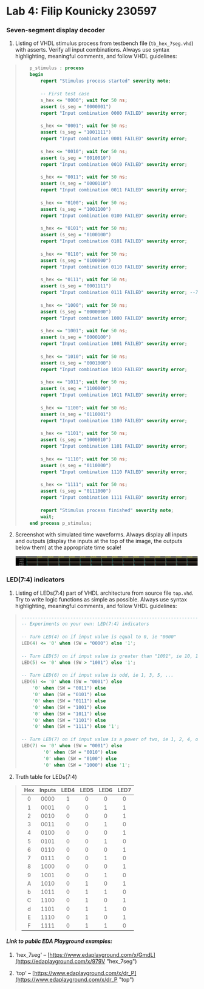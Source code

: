 # Lab 4: Filip Kounicky 230597

### Seven-segment display decoder

1. Listing of VHDL stimulus process from testbench file (`tb_hex_7seg.vhd`) with asserts. Verify all input combinations. Always use syntax highlighting, meaningful comments, and follow VHDL guidelines:

>```vhdl
>    p_stimulus : process
>    begin
>        report "Stimulus process started" severity note;
>
>        -- First test case
>        s_hex <= "0000"; wait for 50 ns;
>        assert (s_seg = "0000001")
>        report "Input combination 0000 FAILED" severity error;
>        
>        s_hex <= "0001"; wait for 50 ns;
>        assert (s_seg = "1001111")
>        report "Input combination 0001 FAILED" severity error;
>        
>        s_hex <= "0010"; wait for 50 ns;
>        assert (s_seg = "0010010")
>        report "Input combination 0010 FAILED" severity error;
>        
>        s_hex <= "0011"; wait for 50 ns;
>        assert (s_seg = "0000110")
>        report "Input combination 0011 FAILED" severity error;
>        
>        s_hex <= "0100"; wait for 50 ns;
>        assert (s_seg = "1001100")
>        report "Input combination 0100 FAILED" severity error;
>        
>        s_hex <= "0101"; wait for 50 ns;
>        assert (s_seg = "0100100")
>        report "Input combination 0101 FAILED" severity error;
>        
>        s_hex <= "0110"; wait for 50 ns;
>        assert (s_seg = "0100000")
>        report "Input combination 0110 FAILED" severity error;
>        
>        s_hex <= "0111"; wait for 50 ns;
>        assert (s_seg = "0001111")
>        report "Input combination 0111 FAILED" severity error; --7
>        
>        s_hex <= "1000"; wait for 50 ns;
>        assert (s_seg = "0000000")
>        report "Input combination 1000 FAILED" severity error;
>        
>        s_hex <= "1001"; wait for 50 ns;
>        assert (s_seg = "0000100")
>        report "Input combination 1001 FAILED" severity error;
>        
>        s_hex <= "1010"; wait for 50 ns;
>        assert (s_seg = "0001000")
>        report "Input combination 1010 FAILED" severity error;
>        
>        s_hex <= "1011"; wait for 50 ns;
>        assert (s_seg = "1100000")
>        report "Input combination 1011 FAILED" severity error;
>        
>        s_hex <= "1100"; wait for 50 ns;
>        assert (s_seg = "0110001")
>        report "Input combination 1100 FAILED" severity error;
>        
>        s_hex <= "1101"; wait for 50 ns;
>        assert (s_seg = "1000010")
>        report "Input combination 1101 FAILED" severity error;
>        
>        s_hex <= "1110"; wait for 50 ns;
>        assert (s_seg = "0110000")
>        report "Input combination 1110 FAILED" severity error;
>        
>        s_hex <= "1111"; wait for 50 ns;
>        assert (s_seg = "0111000")
>        report "Input combination 1111 FAILED" severity error;
>
>        report "Stimulus process finished" severity note;
>        wait;
>    end process p_stimulus;
>```

2. Screenshot with simulated time waveforms. Always display all inputs and outputs (display the inputs at the top of the image, the outputs below them) at the appropriate time scale!

   ![my figure](/labs/04-segment/images/EPWaveforms01.png "Simulated EPWaveforms from source 'hex_7seg'")

### LED(7:4) indicators

1. Listing of LEDs(7:4) part of VHDL architecture from source file `top.vhd`. Try to write logic functions as simple as possible. Always use syntax highlighting, meaningful comments, and follow VHDL guidelines:

>```vhdl
>--------------------------------------------------------------------
>-- Experiments on your own: LED(7:4) indicators
>
>-- Turn LED(4) on if input value is equal to 0, ie "0000"
>LED(4) <= '0' when (SW = "0000") else '1';
>
>-- Turn LED(5) on if input value is greater than "1001", ie 10, 11,  12, >...
>LED(5) <= '0' when (SW > "1001") else '1';
>
>-- Turn LED(6) on if input value is odd, ie 1, 3, 5, ...
>LED(6) <= '0' when (SW = "0001") else
>	  '0' when (SW = "0011") else
>	  '0' when (SW = "0101") else
>	  '0' when (SW = "0111") else
>	  '0' when (SW = "1001") else
>	  '0' when (SW = "1011") else
>	  '0' when (SW = "1101") else
>	  '0' when (SW = "1111") else '1';
>
>-- Turn LED(7) on if input value is a power of two, ie 1, 2, 4, or 8
>LED(7) <= '0' when (SW = "0001") else
>      	  '0' when (SW = "0010") else
>      	  '0' when (SW = "0100") else    	
>      	  '0' when (SW = "1000") else '1';
>```

2. Truth table for LEDs(7:4)
  > | **Hex** | **Inputs** | **LED4** | **LED5** | **LED6** | **LED7** |
  > | :-: | :-: | :-: | :-: | :-: | :-: |
  > | 0 | 0000 | 1 | 0 | 0 | 0 |
  > | 1 | 0001 | 0 | 0 | 1 | 1 |
  > | 2 | 0010 | 0 | 0 | 0 | 1 |
  > | 3 | 0011 | 0 | 0 | 1 | 0 |
  > | 4 | 0100 | 0 | 0 | 0 | 1 |
  > | 5 | 0101 | 0 | 0 | 1 | 0 |
  > | 6 | 0110 | 0 | 0 | 0 | 1 |
  > | 7 | 0111 | 0 | 0 | 1 | 0 |
  > | 8 | 1000 | 0 | 0 | 0 | 1 |
  > | 9 | 1001 | 0 | 0 | 1 | 0 |
  > | A | 1010 | 0 | 1 | 0 | 1 |
  > | b | 1011 | 0 | 1 | 1 | 0 |
  > | C | 1100 | 0 | 1 | 0 | 1 |
  > | d | 1101 | 0 | 1 | 1 | 0 |
  > | E | 1110 | 0 | 1 | 0 | 1 |
  > | F | 1111 | 0 | 1 | 1 | 0 |

   #### _Link to  public EDA Playground examples:_
   1. 'hex_7seg' – [https://www.edaplayground.com/x/GmdL](https://edaplayground.com/x/979V "hex_7seg")
   
   2. 'top' – [https://www.edaplayground.com/x/dr_P](https://www.edaplayground.com/x/dr_P "top")

